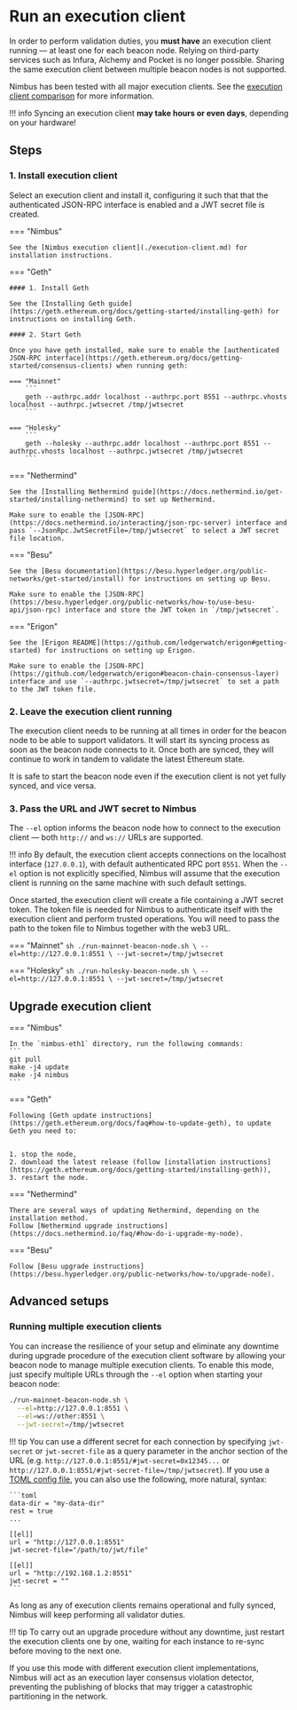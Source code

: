 # Run an execution client

In order to perform validation duties, you **must have** an execution client running — at least one for each beacon node.
Relying on third-party services such as Infura, Alchemy and Pocket is no longer possible.
Sharing the same execution client between multiple beacon nodes is not supported.

Nimbus has been tested with all major execution clients.
See the [execution client comparison](https://ethereum.org/en/developers/docs/nodes-and-clients/#execution-clients) for more information.

!!! info
    Syncing an execution client **may take hours or even days**, depending on your hardware!


## Steps

### 1. Install execution client

Select an execution client and install it, configuring it such that that the authenticated JSON-RPC interface is enabled and a JWT secret file is created.

=== "Nimbus"

    See the [Nimbus execution client](./execution-client.md) for installation instructions.

=== "Geth"

    #### 1. Install Geth

    See the [Installing Geth guide](https://geth.ethereum.org/docs/getting-started/installing-geth) for instructions on installing Geth.

    #### 2. Start Geth

    Once you have geth installed, make sure to enable the [authenticated JSON-RPC interface](https://geth.ethereum.org/docs/getting-started/consensus-clients) when running geth:

    === "Mainnet"
        ```
        geth --authrpc.addr localhost --authrpc.port 8551 --authrpc.vhosts localhost --authrpc.jwtsecret /tmp/jwtsecret
        ```

    === "Holesky"
        ```
        geth --holesky --authrpc.addr localhost --authrpc.port 8551 --authrpc.vhosts localhost --authrpc.jwtsecret /tmp/jwtsecret
        ```

=== "Nethermind"

    See the [Installing Nethermind guide](https://docs.nethermind.io/get-started/installing-nethermind) to set up Nethermind.

    Make sure to enable the [JSON-RPC](https://docs.nethermind.io/interacting/json-rpc-server) interface and pass `--JsonRpc.JwtSecretFile=/tmp/jwtsecret` to select a JWT secret file location.

=== "Besu"

    See the [Besu documentation](https://besu.hyperledger.org/public-networks/get-started/install) for instructions on setting up Besu.

    Make sure to enable the [JSON-RPC](https://besu.hyperledger.org/public-networks/how-to/use-besu-api/json-rpc) interface and store the JWT token in `/tmp/jwtsecret`.

=== "Erigon"

    See the [Erigon README](https://github.com/ledgerwatch/erigon#getting-started) for instructions on setting up Erigon.

    Make sure to enable the [JSON-RPC](https://github.com/ledgerwatch/erigon#beacon-chain-consensus-layer) interface and use `--authrpc.jwtsecret=/tmp/jwtsecret` to set a path to the JWT token file.

### 2. Leave the execution client running

The execution client needs to be running at all times in order for the beacon node to be able to support validators.
It will start its syncing process as soon as the beacon node connects to it.
Once both are synced, they will continue to work in tandem to validate the latest Ethereum state.

It is safe to start the beacon node even if the execution client is not yet fully synced, and vice versa.

### 3. Pass the URL and JWT secret to Nimbus

The `--el` option informs the beacon node how to connect to the execution client — both `http://` and `ws://` URLs are supported.

!!! info
    By default, the execution client accepts connections on the localhost interface (`127.0.0.1`), with default authenticated RPC port `8551`.
    When the `--el` option is not explicitly specified, Nimbus will assume that the execution client is running on the same machine with such default settings.

Once started, the execution client will create a file containing a JWT secret token.
The token file is needed for Nimbus to authenticate itself with the execution client and perform trusted operations.
You will need to pass the path to the token file to Nimbus together with the web3 URL.

=== "Mainnet"
    ```sh
    ./run-mainnet-beacon-node.sh \
      --el=http://127.0.0.1:8551 \
      --jwt-secret=/tmp/jwtsecret
    ```

=== "Holesky"
    ```sh
    ./run-holesky-beacon-node.sh \
      --el=http://127.0.0.1:8551 \
      --jwt-secret=/tmp/jwtsecret
    ```




## Upgrade execution client

=== "Nimbus"

    In the `nimbus-eth1` directory, run the following commands:
    ```
    git pull
    make -j4 update
    make -j4 nimbus
    ```


=== "Geth"

    Following [Geth update instructions](https://geth.ethereum.org/docs/faq#how-to-update-geth), to update Geth you need to:


    1. stop the node,
    2. download the latest release (follow [installation instructions](https://geth.ethereum.org/docs/getting-started/installing-geth)),
    3. restart the node.


=== "Nethermind"

    There are several ways of updating Nethermind, depending on the installation method.
    Follow [Nethermind upgrade instructions](https://docs.nethermind.io/faq/#how-do-i-upgrade-my-node).


=== "Besu"

    Follow [Besu upgrade instructions](https://besu.hyperledger.org/public-networks/how-to/upgrade-node).




## Advanced setups

### Running multiple execution clients

You can increase the resilience of your setup and eliminate any downtime during upgrade procedure of the execution client software by allowing your beacon node to manage multiple execution clients.
To enable this mode, just specify multiple URLs through the `--el` option when starting your beacon node:

```sh
./run-mainnet-beacon-node.sh \
  --el=http://127.0.0.1:8551 \
  --el=ws://other:8551 \
  --jwt-secret=/tmp/jwtsecret
```

!!! tip
    You can use a different secret for each connection by specifying `jwt-secret` or `jwt-secret-file` as a query parameter in the anchor section of the URL (e.g. `http://127.0.0.1:8551/#jwt-secret=0x12345...` or `http://127.0.0.1:8551/#jwt-secret-file=/tmp/jwtsecret`).
    If you use a [TOML config file](./options.md#configuration-files), you can also use the following, more natural, syntax:

    ```toml
    data-dir = "my-data-dir"
    rest = true
    ...

    [[el]]
    url = "http://127.0.0.1:8551"
    jwt-secret-file="/path/to/jwt/file"

    [[el]]
    url = "http://192.168.1.2:8551"
    jwt-secret = ""
    ```

As long as any of execution clients remains operational and fully synced, Nimbus will keep performing all validator duties.

!!! tip
    To carry out an upgrade procedure without any downtime, just restart the execution clients one by one, waiting for each instance to re-sync before moving to the next one.

If you use this mode with different execution client implementations, Nimbus will act as an execution layer consensus violation detector, preventing the publishing of blocks that may trigger a catastrophic partitioning in the network.
